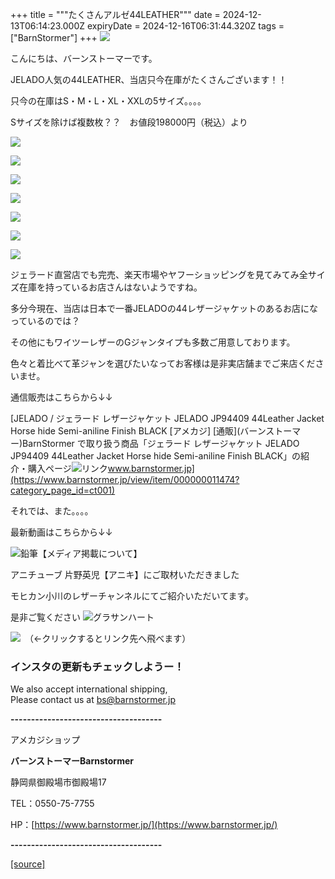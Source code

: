 +++
title = """たくさんアルゼ44LEATHER"""
date = 2024-12-13T06:14:23.000Z
expiryDate = 2024-12-16T06:31:44.320Z
tags = ["BarnStormer"]
+++
[![](https://stat.ameba.jp/user_images/20231023/16/barnstormer-go/b2/03/p/o0420015015354743273.png)](https://ameblo.jp/barnstormer-go/entry-12825670498.html)

こんにちは、バーンストーマーです。

JELADO人気の44LEATHER、当店只今在庫がたくさんございます！！

只今の在庫はS・M・L・XL・XXLの5サイズ。。。。

Sサイズを除けば複数枚？？　お値段198000円（税込）より

[![](https://stat.ameba.jp/user_images/20241213/15/barnstormer-go/8b/66/p/o0533080015521006378.png)](https://stat.ameba.jp/user_images/20241213/15/barnstormer-go/8b/66/p/o0533080015521006378.png)

[![](https://stat.ameba.jp/user_images/20241213/15/barnstormer-go/d9/19/j/o0823082315521006317.jpg)](https://stat.ameba.jp/user_images/20241213/15/barnstormer-go/d9/19/j/o0823082315521006317.jpg)

[![](https://stat.ameba.jp/user_images/20241213/15/barnstormer-go/0e/a9/j/o0823082315521006304.jpg)](https://stat.ameba.jp/user_images/20241213/15/barnstormer-go/0e/a9/j/o0823082315521006304.jpg)

[![](https://stat.ameba.jp/user_images/20241213/15/barnstormer-go/19/f0/j/o0823082315521006309.jpg)](https://stat.ameba.jp/user_images/20241213/15/barnstormer-go/19/f0/j/o0823082315521006309.jpg)

[![](https://stat.ameba.jp/user_images/20241213/15/barnstormer-go/ee/61/j/o0823082315521006314.jpg)](https://stat.ameba.jp/user_images/20241213/15/barnstormer-go/ee/61/j/o0823082315521006314.jpg)

[![](https://stat.ameba.jp/user_images/20241213/15/barnstormer-go/39/65/p/o0823082315521006562.png)](https://stat.ameba.jp/user_images/20241213/15/barnstormer-go/39/65/p/o0823082315521006562.png)

[![](https://stat.ameba.jp/user_images/20241213/15/barnstormer-go/09/5c/j/o0823082315521006346.jpg)](https://stat.ameba.jp/user_images/20241213/15/barnstormer-go/09/5c/j/o0823082315521006346.jpg)

ジェラード直営店でも完売、楽天市場やヤフーショッピングを見てみてみ全サイズ在庫を持っているお店さんはないようですね。

多分今現在、当店は日本で一番JELADOの44レザージャケットのあるお店になっているのでは？

その他にもワイツーレザーのGジャンタイプも多数ご用意しております。

色々と着比べて革ジャンを選びたいなってお客様は是非実店舗までご来店くださいませ。

通信販売はこちらから↓↓

[JELADO / ジェラード レザージャケット JELADO JP94409 44Leather Jacket Horse hide Semi-aniline Finish BLACK \[アメカジ\] \[通販\](バーンストーマー)BarnStormer で取り扱う商品「ジェラード レザージャケット JELADO JP94409 44Leather Jacket Horse hide Semi-aniline Finish BLACK」の紹介・購入ページ![リンク](https://c.stat100.ameba.jp/ameblo/symbols/v3.20.0/svg/gray/editor_link.svg)www.barnstormer.jp](https://www.barnstormer.jp/view/item/000000011474?category_page_id=ct001)

それでは、また。。。。

最新動画はこちらから↓↓

![鉛筆](https://stat100.ameba.jp/blog/ucs/img/char/char3/519.png)【メディア掲載について】

アニチューブ 片野英児【アニキ】にご取材いただきました

モヒカン小川のレザーチャンネルにてご紹介いただいてます。

是非ご覧ください ![グラサンハート](https://stat100.ameba.jp/blog/ucs/img/char/char3/148.png)

[![](https://stat.ameba.jp/user_images/20230412/16/barnstormer-go/6a/23/p/o0108010815269242493.png)](https://www.instagram.com/barnstormer_daily/)　（←クリックするとリンク先へ飛べます）

### インスタの更新もチェックしようー！

We also accept international shipping,  
Please contact us at bs@barnstormer.jp

**\-------------------------------------**

アメカジショップ

**バーンストーマーBarnstormer**

静岡県御殿場市御殿場17

TEL：0550-75-7755

HP：[https://www.barnstormer.jp/](https://www.barnstormer.jp/)

**\-------------------------------------**

[[source]](https://ameblo.jp/barnstormer-go/entry-12878500904.html)
